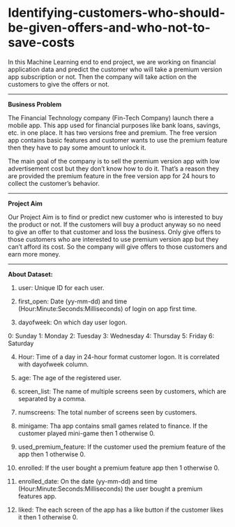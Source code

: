 # Identifying-customers-who-should-be-given-offers-and-who-not-to-save-costs

In this Machine Learning end to end project, we are working on financial application data and predict the customer who will take a premium version app subscription or not. Then the company will take action on the customers to give the offers or not.
*****
**Business Problem**<br />

The Financial Technology company (Fin-Tech Company) launch there a mobile app. This app used for financial purposes like bank loans, savings, etc. in one place. It has two versions free and premium. The free version app contains basic features and customer wants to use the premium feature then they have to pay some amount to unlock it.<br />


The main goal of the company is to sell the premium version app with low advertisement cost but they don’t know how to do it. That’s a reason they are provided the premium feature in the free version app for 24 hours to collect the customer’s behavior.<br />

*****
**Project Aim**<br />

Our Project Aim is to find or predict new customer who is interested to buy the product or not. If the customers will buy a product anyway so no need to give an offer to that customer and loss the business. Only give offers to those customers who are interested to use premium version app but they can’t afford its cost. So the company will give offers to those customers and earn more money.
*****

**About Dataset:**<br />

1. user: Unique ID for each user.<br />


2. first_open: Date (yy-mm-dd) and time (Hour:Minute:Seconds:Milliseconds) of login on app first time.<br />


3. dayofweek: On which day user logon.<br />


0: Sunday 1: Monday 2: Tuesday 3: Wednesday 4: Thursday 5: Friday 6: Saturday

4. Hour: Time of a day in 24-hour format customer logon. It is correlated with dayofweek column.<br />


5. age: The age of the registered user.<br />


6. screen_list: The name of multiple screens seen by customers, which are separated by a comma.<br />


7. numscreens: The total number of screens seen by customers.<br />


8. minigame: Tha app contains small games related to finance. If the customer played mini-game then 1 otherwise 0.<br />


9. used_premium_feature: If the customer used the premium feature of the app then 1 otherwise 0.<br />


10. enrolled: If the user bought a premium feature app then 1 otherwise 0.<br />


11. enrolled_date: On the date (yy-mm-dd) and time (Hour:Minute:Seconds:Milliseconds) the user bought a premium features app.<br />


12. liked: The each screen of the app has a like button if the customer likes it then 1 otherwise 0.<br />
